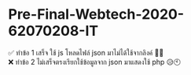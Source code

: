 # Pre-Final-Webtech-2020-62070208-IT
✅ ทำข้อ 1 เสร็จ ใช้ js โหลดไฟล์ json มาไม่ได้ใช้จากลิงค์ &#128578;&#128079;<br>
❌ ทำข้อ 2 ไม่เสร็จตรงเรียกใช้ข้อมูลจาก json มาแสดงใช้ php &#128549;&#128345;
